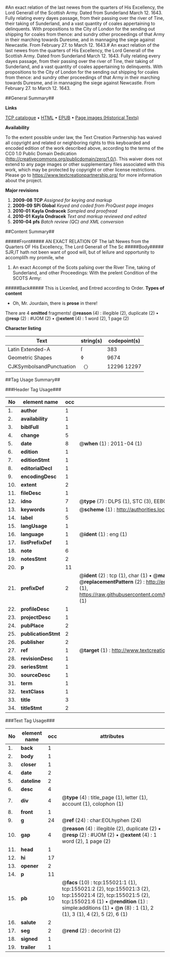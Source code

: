 #An exact relation of the last newes from the quarters of His Excellency, the Lord Generall of the Scottish Army. Dated from Sunderland March 12. 1643. Fully relating every dayes passage, from their passing over the river of Tine, their taking of Sunderland, and a vast quantity of coales appertaining to delinquents. With propositions to the City of London for the sending out shipping for coales from thence: and sundry other proceedings of that Army in their marching towards Duresme, and in mannaging the siege against Newcastle. From February 27. to March 12. 1643.#
An exact relation of the last newes from the quarters of His Excellency, the Lord Generall of the Scottish Army. Dated from Sunderland March 12. 1643. Fully relating every dayes passage, from their passing over the river of Tine, their taking of Sunderland, and a vast quantity of coales appertaining to delinquents. With propositions to the City of London for the sending out shipping for coales from thence: and sundry other proceedings of that Army in their marching towards Duresme, and in mannaging the siege against Newcastle. From February 27. to March 12. 1643.

##General Summary##

**Links**

[TCP catalogue](http://www.ota.ox.ac.uk/tcp/)  • 
[HTML](http://tei.it.ox.ac.uk/tcp/Texts-HTML/free/A92/A92406.html)  • 
[EPUB](http://tei.it.ox.ac.uk/tcp/Texts-EPUB/free/A92/A92406.epub) • 
[Page images (Historical Texts)](https://historicaltexts.jisc.ac.uk/eebo-99859095e)

**Availability**

To the extent possible under law, the Text Creation Partnership has waived all copyright and related or neighboring rights to this keyboarded and encoded edition of the work described above, according to the terms of the CC0 1.0 Public Domain Dedication (http://creativecommons.org/publicdomain/zero/1.0/). This waiver does not extend to any page images or other supplementary files associated with this work, which may be protected by copyright or other license restrictions. Please go to https://www.textcreationpartnership.org/ for more information about the project.

**Major revisions**

1. __2009-08__ __TCP__ *Assigned for keying and markup*
1. __2009-09__ __SPi Global__ *Keyed and coded from ProQuest page images*
1. __2010-01__ __Kayla Ondracek__ *Sampled and proofread*
1. __2010-01__ __Kayla Ondracek__ *Text and markup reviewed and edited*
1. __2010-04__ __pfs__ *Batch review (QC) and XML conversion*

##Content Summary##

#####Front#####
AN EXACT RELATION OF The laſt Newes from the Quarters OF His Excellency, The Lord Generall of The Sc
#####Body#####
SJR,IT hath not been want of good will, but of leiſure and opportunity to accompliſh my promiſe, whe
1. An exact Accompt of the Scots paſsing over the River Tine, taking of Sunderland, and other Proceedings: With the preſent Condition of the SCOTS Army:

#####Back#####
This is Licenſed, and Entred according to Order.
**Types of content**

  * Oh, Mr. Jourdain, there is **prose** in there!

There are 4 **omitted** fragments! 
 @__reason__ (4) : illegible (2), duplicate (2)  •  @__resp__ (2) : #UOM (2)  •  @__extent__ (4) : 1 word (2), 1 page (2)

**Character listing**


|Text|string(s)|codepoint(s)|
|---|---|---|
|Latin Extended-A|ſ|383|
|Geometric Shapes|◊|9674|
|CJKSymbolsandPunctuation|〈〉|12296 12297|

##Tag Usage Summary##

###Header Tag Usage###

|No|element name|occ|attributes|
|---|---|---|---|
|1.|__author__|1||
|2.|__availability__|1||
|3.|__biblFull__|1||
|4.|__change__|5||
|5.|__date__|8| @__when__ (1) : 2011-04 (1)|
|6.|__edition__|1||
|7.|__editionStmt__|1||
|8.|__editorialDecl__|1||
|9.|__encodingDesc__|1||
|10.|__extent__|2||
|11.|__fileDesc__|1||
|12.|__idno__|7| @__type__ (7) : DLPS (1), STC (3), EEBO-CITATION (1), PROQUEST (1), VID (1)|
|13.|__keywords__|1| @__scheme__ (1) : http://authorities.loc.gov/ (1)|
|14.|__label__|5||
|15.|__langUsage__|1||
|16.|__language__|1| @__ident__ (1) : eng (1)|
|17.|__listPrefixDef__|1||
|18.|__note__|6||
|19.|__notesStmt__|2||
|20.|__p__|11||
|21.|__prefixDef__|2| @__ident__ (2) : tcp (1), char (1)  •  @__matchPattern__ (2) : ([0-9\-]+):([0-9IVX]+) (1), (.+) (1)  •  @__replacementPattern__ (2) : http://eebo.chadwyck.com/downloadtiff?vid=$1&page=$2 (1), https://raw.githubusercontent.com/textcreationpartnership/Texts/master/tcpchars.xml#$1 (1)|
|22.|__profileDesc__|1||
|23.|__projectDesc__|1||
|24.|__pubPlace__|2||
|25.|__publicationStmt__|2||
|26.|__publisher__|2||
|27.|__ref__|1| @__target__ (1) : http://www.textcreationpartnership.org/docs/. (1)|
|28.|__revisionDesc__|1||
|29.|__seriesStmt__|1||
|30.|__sourceDesc__|1||
|31.|__term__|1||
|32.|__textClass__|1||
|33.|__title__|3||
|34.|__titleStmt__|2||


###Text Tag Usage###

|No|element name|occ|attributes|
|---|---|---|---|
|1.|__back__|1||
|2.|__body__|1||
|3.|__closer__|1||
|4.|__date__|2||
|5.|__dateline__|2||
|6.|__desc__|4||
|7.|__div__|4| @__type__ (4) : title_page (1), letter (1), account (1), colophon (1)|
|8.|__front__|1||
|9.|__g__|24| @__ref__ (24) : char:EOLhyphen (24)|
|10.|__gap__|4| @__reason__ (4) : illegible (2), duplicate (2)  •  @__resp__ (2) : #UOM (2)  •  @__extent__ (4) : 1 word (2), 1 page (2)|
|11.|__head__|1||
|12.|__hi__|17||
|13.|__opener__|2||
|14.|__p__|11||
|15.|__pb__|10| @__facs__ (10) : tcp:155021:1 (1), tcp:155021:2 (2), tcp:155021:3 (2), tcp:155021:4 (2), tcp:155021:5 (2), tcp:155021:6 (1)  •  @__rendition__ (1) : simple:additions (1)  •  @__n__ (8) : 1 (1), 2 (1), 3 (1), 4 (2), 5 (2), 6 (1)|
|16.|__salute__|2||
|17.|__seg__|2| @__rend__ (2) : decorInit (2)|
|18.|__signed__|1||
|19.|__trailer__|1||
